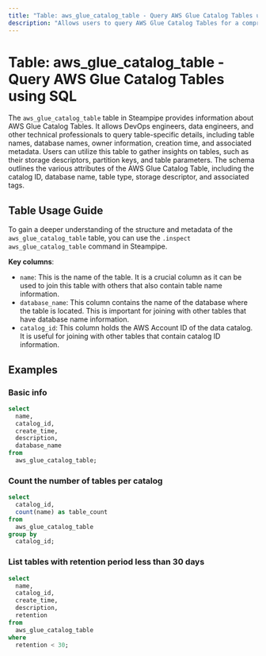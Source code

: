 ```yaml
---
title: "Table: aws_glue_catalog_table - Query AWS Glue Catalog Tables using SQL"
description: "Allows users to query AWS Glue Catalog Tables for a comprehensive overview of table metadata, including table names, database names, owner information, and more."
---
```


# Table: aws_glue_catalog_table - Query AWS Glue Catalog Tables using SQL

The `aws_glue_catalog_table` table in Steampipe provides information about AWS Glue Catalog Tables. It allows DevOps engineers, data engineers, and other technical professionals to query table-specific details, including table names, database names, owner information, creation time, and associated metadata. Users can utilize this table to gather insights on tables, such as their storage descriptors, partition keys, and table parameters. The schema outlines the various attributes of the AWS Glue Catalog Table, including the catalog ID, database name, table type, storage descriptor, and associated tags.

## Table Usage Guide

To gain a deeper understanding of the structure and metadata of the `aws_glue_catalog_table` table, you can use the `.inspect aws_glue_catalog_table` command in Steampipe.

**Key columns**:

- `name`: This is the name of the table. It is a crucial column as it can be used to join this table with others that also contain table name information.
- `database_name`: This column contains the name of the database where the table is located. This is important for joining with other tables that have database name information.
- `catalog_id`: This column holds the AWS Account ID of the data catalog. It is useful for joining with other tables that contain catalog ID information.

## Examples

### Basic info

```sql
select
  name,
  catalog_id,
  create_time,
  description,
  database_name
from
  aws_glue_catalog_table;
```

### Count the number of tables per catalog

```sql
select
  catalog_id,
  count(name) as table_count
from
  aws_glue_catalog_table
group by
  catalog_id;
```

### List tables with retention period less than 30 days

```sql
select
  name,
  catalog_id,
  create_time,
  description,
  retention
from
  aws_glue_catalog_table
where
  retention < 30;
```
